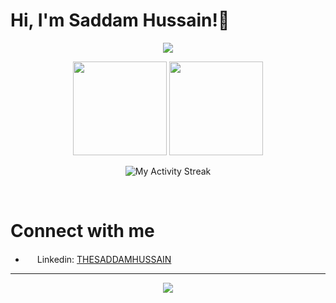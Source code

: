 # Hi, I'm Saddam Hussain!👋

<p align="center"><img src="https://github-profile-trophy.vercel.app/?username=SaddamHussainOffice&theme=monokai" /> </p>

<p align="center">
<img height=150 src="https://github-readme-stats.vercel.app/api?username=SaddamHussainOffice&count_private=true&include_all_commits=true&theme=radical&show_icons=true" />
<img height=150 src="https://github-readme-stats.vercel.app/api/top-langs/?username=SaddamHussainOffice&layout=compact&theme=radical&langs_count=10" />
</p>
<p align="center">
<img alt="My Activity Streak" src="http://github-readme-streak-stats.herokuapp.com/?user=SaddamHussainOffice&theme=onedark"/>
</p>
<br />
<h1>Connect with me</h1>
<ul>
<li><img src="https://www.google.com/url?sa=i&url=https%3A%2F%2Fwww.svgrepo.com%2Fsvg%2F9911%2Flinkedin&psig=AOvVaw0YcuVEIbUSAxyXsTffXPW4&ust=1649161729595000&source=images&cd=vfe&ved=0CAgQjRxqFwoTCOCe1qu0-vYCFQAAAAAdAAAAABAD" height=15> Linkedin: <a href="https://www.linkedin.com/in/thesaddam-hussain">THESADDAMHUSSAIN</a></li>
</ul>
<hr>
<p align="center">
    <img src="https://img.shields.io/badge/THANKS%20FOR-VISITING%20❤%EF%B8%8F-informational?style=for-the-badge&logo=github"/>
</p>
